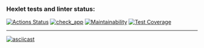 ### Hexlet tests and linter status:
[![Actions Status](https://github.com/AlexandrBorovkov/python-project-50/actions/workflows/hexlet-check.yml/badge.svg)](https://github.com/AlexandrBorovkov/python-project-50/actions)
[![check_app](https://github.com/AlexandrBorovkov/python-project-50/actions/workflows/check_app.yml/badge.svg)](https://github.com/AlexandrBorovkov/python-project-50/actions/workflows/check_app.yml)
[![Maintainability](https://api.codeclimate.com/v1/badges/21224dfd48b4e2708ea0/maintainability)](https://codeclimate.com/github/AlexandrBorovkov/python-project-50/maintainability)
[![Test Coverage](https://api.codeclimate.com/v1/badges/21224dfd48b4e2708ea0/test_coverage)](https://codeclimate.com/github/AlexandrBorovkov/python-project-50/test_coverage)

---

[![asciicast](https://asciinema.org/a/SnL2IR8B4StakEi27XFiPNr1g.png)](https://asciinema.org/a/SnL2IR8B4StakEi27XFiPNr1g)